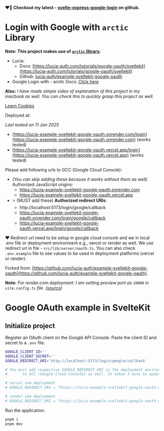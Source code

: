 **❤️🚀 Checkout my latest - [svelte-express-google-login](https://github.com/sahilrajput03/svelte-express-google-login) on github.**

# Login with Google with `arctic` Library

**Note: This project makes use of [`arctic` library](https://github.com/pilcrowonpaper/arctic).**

- Lucia:
  - Docs: [https://lucia-auth.com/tutorials/google-oauth/sveltekit](https://lucia-auth.com/tutorials/google-oauth/sveltekit)
  - Github: [lucia-auth/example-sveltekit-google-oauth](https://github.com/lucia-auth/example-sveltekit-google-oauth)
- Google Login with - arctic Docs: [Click here](https://arcticjs.dev/providers/google)

**Also:** _I have made simple video of explanation of this project in my macbook as well. You can check this to quickly grasp this project as well._

[Learn Cookies](https://docs.google.com/document/d/1yOVBrqZAN5lstXzeIgN5wUq857dV92RU7RKBp8DXD1E/edit?tab=t.0)

Deployed at:

_Last tested on 11 Jan 2025_

- [https://lucia-example-sveltekit-google-oauth.onrender.com/login](https://lucia-example-sveltekit-google-oauth.onrender.com) (works tested)
- [https://lucia-example-sveltekit-google-oauth.vercel.app/login](https://lucia-example-sveltekit-google-oauth.vercel.app) (works tested)

Please add following urls to GCC (Google Cloud Console):

- _(You can skip adding these because it works without them as well)_ Authorized JavaScript origins:
  - https://lucia-example-sveltekit-google-oauth.onrender.com
  - https://lucia-example-sveltekit-google-oauth.vercel.app
- ⭐ (MUST add these) **Authorized redirect URIs**:
  - http://localhost:5173/login/google/callback
  - https://lucia-example-sveltekit-google-oauth.onrender.com/login/google/callback
  - https://lucia-example-sveltekit-google-oauth.vercel.app/login/google/callback

❤️ Redirect url need to be setup in google cloud console and we in local .env file or deployment environment e.g., vercel or render as well. We use redirect url in file - `src/lib/server/oauth.ts`. You can also check `.env.example` file to see values to be used in deployment platforms (vercel or render).

Forked from: [https://github.com/lucia-auth/example-sveltekit-google-oauth](https://github.com/lucia-auth/example-sveltekit-google-oauth).

**Note:** _For render.com deployment: I am setting preview port as `10000` in `vite.config.ts` file. ([source](https://render.com/docs/web-services#port-binding))_

# Google OAuth example in SvelteKit

## Initialize project

Register an OAuth client on the Google API Console. Paste the client ID and secret to a `.env` file.

```bash
GOOGLE_CLIENT_ID=''
GOOGLE_CLIENT_SECRET=''
GOOGLE_REDIRECT_URI='http://localhost:5173/login/google/callback'

# You must add respective GOOGLE_REDIRECT_URI in the deployment environment (vercel/rener) AND
#       to GCC (Google Cloud Console) as well. It takes 5 mins to update in Google Cloud Console.

# vercel.com deployment
# GOOGLE_REDIRECT_URI = "https://lucia-example-sveltekit-google-oauth.vercel.app/login/google/callback"

# render.com deployment
# GOOGLE_REDIRECT_URI = "https://lucia-example-sveltekit-google-oauth.onrender.com/login/google/callback"


```

Run the application:

```bash
pnpm i
pnpm dev
```
